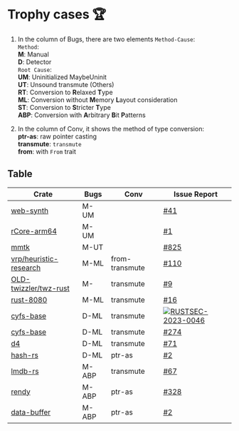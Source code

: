 # Trophy cases 🏆


1. In the column of Bugs, there are two elements `Method-Cause`:  
`Method`:  
**M**: Manual  
**D**: Detector  
`Root Cause`:  
**UM**: Uninitialized MaybeUninit  
**UT**: Unsound transmute (Others)  
**RT**: Conversion to **R**elaxed **T**ype  
**ML**: Conversion without **M**emory **L**ayout consideration  
**ST**: Conversion to **S**tricter **T**ype  
**ABP**: Conversion with **A**rbitrary **B**it **P**atterns

2. In the column of Conv, it shows the method of type conversion:  
**ptr-as**: raw pointer casting  
**transmute**: `transmute`  
**from**: with `From` trait


## Table
| Crate | Bugs | Conv | Issue Report |
| ----- | ---- | -------- | ------------ |
| [web-synth](https://github.com/Ameobea/web-synth) | M-UM | | [#41](https://github.com/Ameobea/web-synth/issues/41) |
| [rCore-arm64](https://github.com/rcore-os/rCore-Tutorial-v3-arm64) | M-UM | | [#1](https://github.com/rcore-os/rCore-Tutorial-v3-arm64/issues/1) |
| [mmtk](https://crates.io/crates/mmtk) | M-UT | | [#825](https://github.com/mmtk/mmtk-core/issues/825) |
| [vrp/heuristic-research](https://crates.io/crates/vrp-cli) | M-ML | from-transmute | [#110](https://github.com/reinterpretcat/vrp/issues/110) |
| [OLD-twizzler/twz-rust](https://github.com/twizzler-operating-system/OLD-twizzler) | M- | transmute | [#9](https://github.com/twizzler-operating-system/OLD-twizzler/issues/9) |
| [rust-8080](https://github.com/irevoire/rust-8080) | M-ML | transmute | [#16](https://github.com/irevoire/rust-8080/issues/16) |
| [cyfs-base](https://crates.io/crates/cyfs-base) | D-ML | transmute | [![RUSTSEC-2023-0046](https://img.shields.io/badge/RUSTSEC-2023--0046-blue?style=flat-square)](https://rustsec.org/advisories/RUSTSEC-2023-0046.html) |
| [cyfs-base](https://crates.io/crates/cyfs-base) | D-ML | transmute | [#274](https://github.com/buckyos/CYFS/issues/274) |
| [d4](https://crates.io/crates/d4) | D-ML | transmute | [#71](https://github.com/38/d4-format/issues/71) |
| [hash-rs](https://crates.io/crates/hash-rs) | D-ML | ptr-as | [#2](https://github.com/asukharev/hash-rs/issues/2) |
| [lmdb-rs](https://crates.io/crates/lmdb-rs) | M-ABP | transmute | [#67](https://github.com/vhbit/lmdb-rs/issues/67) |
| [rendy](https://crates.io/crates/rendy/) | M-ABP | ptr-as | [#328](https://github.com/amethyst/rendy/issues/328) |
| [data-buffer](https://crates.io/crates/data_buffer) | M-ABP | ptr-as | [#2](https://github.com/elrnv/buffer/issues/2) |
